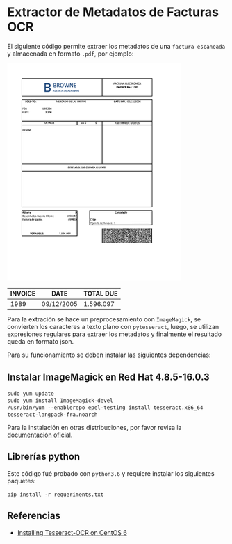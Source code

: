 # Extractor de Metadatos de Facturas OCR

El siguiente código permite extraer los metadatos de una `factura escaneada` y almacenada en formato `.pdf`, por ejemplo:

<img src="./raw/factura_001.jpg"
alt="Ejemplo Factur" title="Ejemplo Factura" width="400" height="500" />

|INVOICE|DATE|TOTAL DUE|
|--|--|--|
1989|09/12/2005|1.596.097

Para la extración se hace un preprocesamiento con `ImageMagick`, se convierten los caracteres a texto plano con `pytesseract`, luego, se utilizan expresiones regulares para extraer los metadatos y finalmente el resultado queda en formato json.

Para su funcionamiento se deben instalar las siguientes dependencias:

## Instalar ImageMagick en Red Hat 4.8.5-16.0.3

```Shel
sudo yum update
sudo yum install ImageMagick-devel
/usr/bin/yum --enablerepo epel-testing install tesseract.x86_64 tesseract-langpack-fra.noarch
```

Para la instalación en otras distribuciones, por favor revisa la [documentación oficial](https://docs.wand-py.org/en/latest/guide/install.html).

## Librerías python

Este código fué probado con `python3.6` y requiere instalar los siguientes paquetes:

```Shell
pip install -r requeriments.txt
```

## Referencias

- [Installing Tesseract-OCR on CentOS 6](https://stackoverflow.com/questions/23792373/installing-tesseract-ocr-on-centos-6)
